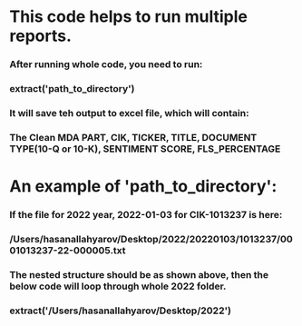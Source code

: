 # This code helps to run multiple reports.

### After running whole code, you need to run:

### extract('path_to_directory')

### It will save teh output to excel file, which will contain:

### The Clean MDA PART, CIK, TICKER, TITLE, DOCUMENT TYPE(10-Q or 10-K), SENTIMENT SCORE, FLS_PERCENTAGE



# An example of 'path_to_directory':

### If the file for 2022 year, 2022-01-03 for CIK-1013237 is here:

### /Users/hasanallahyarov/Desktop/2022/20220103/1013237/0001013237-22-000005.txt

### The nested structure should be as shown above, then the below code will loop through whole 2022 folder.

### extract('/Users/hasanallahyarov/Desktop/2022')
